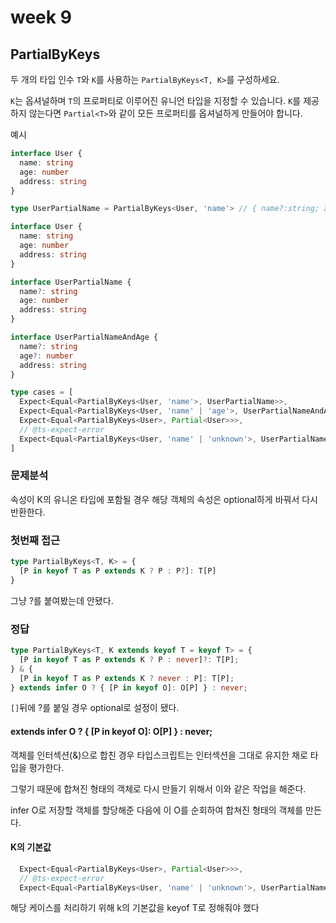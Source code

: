 # week 9

## PartialByKeys

두 개의 타입 인수 `T`와 `K`를 사용하는 `PartialByKeys<T, K>`를 구성하세요.

`K`는 옵셔널하며 `T`의 프로퍼티로 이루어진 유니언 타입을 지정할 수 있습니다. `K`를 제공하지 않는다면 `Partial<T>`와 같이 모든 프로퍼티를 옵셔널하게 만들어야 합니다.

예시

```ts
interface User {
  name: string
  age: number
  address: string
}

type UserPartialName = PartialByKeys<User, 'name'> // { name?:string; age:number; address:string }
```

```ts
interface User {
  name: string
  age: number
  address: string
}

interface UserPartialName {
  name?: string
  age: number
  address: string
}

interface UserPartialNameAndAge {
  name?: string
  age?: number
  address: string
}

type cases = [
  Expect<Equal<PartialByKeys<User, 'name'>, UserPartialName>>,
  Expect<Equal<PartialByKeys<User, 'name' | 'age'>, UserPartialNameAndAge>>,
  Expect<Equal<PartialByKeys<User>, Partial<User>>>,
  // @ts-expect-error
  Expect<Equal<PartialByKeys<User, 'name' | 'unknown'>, UserPartialName>>,
]

```

### 문제분석

속성이 K의 유니온 타입에 포함될 경우 해당 객체의 속성은 optional하게 바꿔서 다시 반환한다.



### 첫번째 접근

```ts
type PartialByKeys<T, K> = {
  [P in keyof T as P extends K ? P : P?]: T[P]
}
```

그냥 ?를 붙여봤는데 안됐다.

### 정답

```ts
type PartialByKeys<T, K extends keyof T = keyof T> = {
  [P in keyof T as P extends K ? P : never]?: T[P];
} & {
  [P in keyof T as P extends K ? never : P]: T[P];
} extends infer O ? { [P in keyof O]: O[P] } : never;
```

`[]`뒤에 ?를 붙일 경우 optional로 설정이 됐다.



#### extends infer O ? { [P in keyof O]: O[P] } : never;

객체를 인터섹션(&)으로 합친 경우 타입스크립트는 인터섹션을 그대로 유지한 채로 타입을 평가한다.

그렇기 때문에 합쳐진 형태의 객체로 다시 만들기 위해서 이와 같은 작업을 해준다.



infer O로 저장할 객체를 할당해준 다음에 이 O를 순회하여 합쳐진 형태의 객체를 만든다.



#### K의 기본값

```ts
  Expect<Equal<PartialByKeys<User>, Partial<User>>>,
  // @ts-expect-error
  Expect<Equal<PartialByKeys<User, 'name' | 'unknown'>, UserPartialName>>,
```

해당 케이스를 처리하기 위해 k의 기본값을 keyof T로 정해줘야 했다
